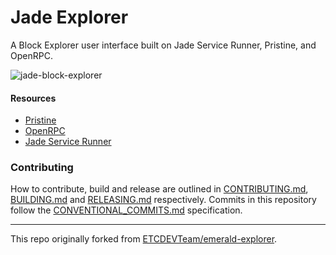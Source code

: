 # Jade Explorer

A Block Explorer user interface built on Jade Service Runner, Pristine, and OpenRPC.

![jade-block-explorer](https://user-images.githubusercontent.com/364566/60309177-5a450300-9901-11e9-8d97-473babe63aed.gif)


#### Resources

- [Pristine](https://github.com/etclabscore/pristine)
- [OpenRPC](https://open-rpc.org)
- [Jade Service Runner](https://github.com/etclabscore/jade-service-runner)

### Contributing

How to contribute, build and release are outlined in [CONTRIBUTING.md](CONTRIBUTING.md), [BUILDING.md](BUILDING.md) and [RELEASING.md](RELEASING.md) respectively. Commits in this repository follow the [CONVENTIONAL_COMMITS.md](CONVENTIONAL_COMMITS.md) specification.

---

This repo originally forked from [ETCDEVTeam/emerald-explorer](https://github.com/ETCDEVTeam/emerald-explorer).

